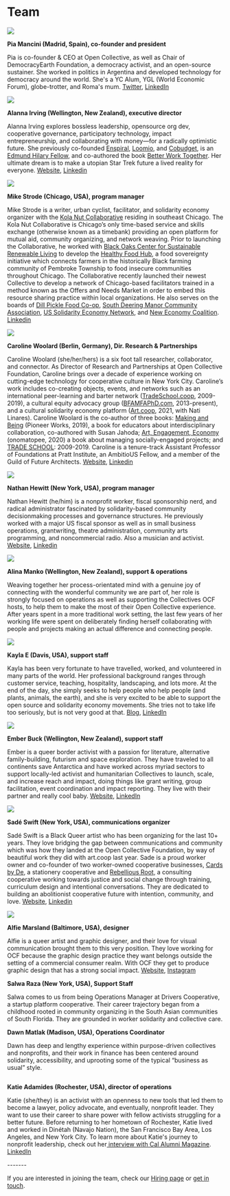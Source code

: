 # Team

![](../.gitbook/assets/pia.jpeg)

**Pia Mancini (Madrid, Spain), co-founder and president**&#x20;

Pia is co-founder & CEO at Open Collective, as well as Chair of DemocracyEarth Foundation, a democracy activist, and an open-source sustainer. She worked in politics in Argentina and developed technology for democracy around the world. She's a YC Alum, YGL (World Economic Forum), globe-trotter, and Roma's mum. [Twitter](https://twitter.com/piamancini), [LinkedIn](https://www.linkedin.com/in/piamancini/)

****![](../.gitbook/assets/alanna-nhsq-s.jpeg)****

**Alanna Irving (Wellington, New Zealand), executive director**

Alanna Irving explores bossless leadership, opensource org dev, cooperative governance, participatory technology, impact entrepreneurship, and collaborating with money—for a radically optimistic future. She previously co-founded [Enspiral](http://enspiral.com), [Loomio](http://loomio.com), and [Cobudget](http://cobudget.com), is an [Edmund Hilary Fellow](http://ehf.org), and co-authored the book [Better Work Together](http://betterworktogether.co). Her ultimate dream is to make a utopian Star Trek future a lived reality for everyone. [Website](http://alanna.space), [Linkedin](https://www.linkedin.com/in/alannairving83/)

****![](../.gitbook/assets/07a51998-708f-4e8e-92b8-18fe7d0595e5.jpeg)****

**Mike Strode (Chicago, USA), program manager**

Mike Strode is a writer, urban cyclist, facilitator, and solidarity economy organizer with the [Kola Nut Collaborative](https://www.kolanutcollab.org) residing in southeast Chicago. The Kola Nut Collaborative is Chicago’s only time-based service and skills exchange (otherwise known as a timebank) providing an open platform for mutual aid, community organizing, and network weaving. Prior to launching the Collaborative, he worked with [Black Oaks Center for Sustainable Renewable Living](https://www.blackoakscenter.org) to develop the [Healthy Food Hub](https://www.healthyfooodhub.org), a food sovereignty initiative which connects farmers in the historically Black farming community of Pembroke Township to food insecure communities throughout Chicago. The Collaborative recently launched their newest Collective to develop a network of Chicago-based facilitators trained in a method known as the Offers and Needs Market in order to embed this resource sharing practice within local organizations. He also serves on the boards of [Dill Pickle Food Co-op](https://www.dillpickle.coop), [South Deering Manor Community Association](https://www.sdmanor.org), [US Solidarity Economy Network](https://www.ussen.org), and [New Economy Coalition](https://www.neweconomy.net). [Linkedin](https://www.linkedin.com/in/mjstrode/)

****![](../.gitbook/assets/image.png)****

**Caroline Woolard (Berlin, Germany), Dir. Research & Partnerships**

Caroline Woolard (she/her/hers) is a six foot tall researcher, collaborator, and connector. As Director of Research and Partnerships at Open Collective Foundation, Caroline brings over a decade of experience working on cutting-edge technology for cooperative culture in New York City. Caroline’s work includes co-creating objects, events, and networks such as an international peer-learning and barter network ([TradeSchool.coop](https://tradeschool.coop), 2009-2019), a cultural equity advocacy group ([BFAMFAPhD.com](http://bfamfaphd.com), 2013-present), and a cultural solidarity economy platform ([Art.coop](https://art.coop), 2021, with Nati Linares). Caroline Woolard is the co-author of three books: [Making and Being](https://makingandbeing.com) (Pioneer Works, 2019), a book for educators about interdisciplinary collaboration, co-authored with Susan Jahoda; [Art, Engagement, Economy](https://www.onomatopee.net/exhibition/caroline-woolard/#publication\_13011) (onomatopee, 2020) a book about managing socially-engaged projects; and [TRADE SCHOOL](https://tradeschool.coop): 2009-2019. Caroline is a tenure-track Assistant Professor of Foundations at Pratt Institute, an AmbitioUS Fellow, and a member of the Guild of Future Architects. [Website](https://carolinewoolard.com/past), [Linkedin](https://www.linkedin.com/in/carolinewoolard/)

****![](../.gitbook/assets/forest.jpeg)****

**Nathan Hewitt (New York, USA), program manager**

Nathan Hewitt (he/him) is a nonprofit worker, fiscal sponsorship nerd, and radical administrator fascinated by solidarity-based community decisionmaking processes and governance structures. He previously worked with a major US fiscal sponsor as well as in small business operations, grantwriting, theatre administration, community arts programming, and noncommercial radio. Also a musician and activist. [Website](https://natehn.com), [Linkedin](https://www.linkedin.com/in/nthnh/)

****![](../.gitbook/assets/IMG\_3108\_2.jpeg)****

**Alina Manko (Wellington, New Zealand), support & operations**

Weaving together her process-orientated mind with a genuine joy of connecting with the wonderful community we are part of, her role is strongly focused on operations as well as supporting the Collectives OCF hosts, to help them to make the most of their Open Collective experience. After years spent in a more traditional work setting, the last few years of her working life were spent on deliberately finding herself collaborating with people and projects making an actual difference and connecting people.

****![](<../.gitbook/assets/Screen Shot 2023-01-26 at 7.11.00 PM.png>)****

**Kayla E (Davis, USA), support staff**

Kayla has been very fortunate to have travelled, worked, and volunteered in many parts of the world. Her professional background ranges through customer service, teaching, hospitality, landscaping, and lots more. At the end of the day, she simply seeks to help people who help people (and plants, animals, the earth), and she is very excited to be able to support the open source and solidarity economy movements. She tries not to take life too seriously, but is not very good at that. [Blog](https://blog.opencollective.com/author/kayla/), [LinkedIn](https://www.linkedin.com/in/kaylarepstein/)

****![](<../.gitbook/assets/Screen Shot 2023-01-26 at 7.12.10 PM.png>)****

**Ember Buck (Wellington, New Zealand), support staff**&#x20;

Ember is a queer border activist with a passion for literature, alternative family-building, futurism and space exploration. They have traveled to all continents save Antarctica and have worked across myriad sectors to support locally-led activist and humanitarian Collectives to launch, scale, and increase reach and impact, doing things like grant writing, group facilitation, event coordination and impact reporting. They live with their partner and really cool baby. [Website](https://ewhitneybuck.wordpress.com), [LinkedIn](https://www.linkedin.com/in/emberbuck/)

****![](<../.gitbook/assets/Screen Shot 2023-01-26 at 7.13.01 PM.png>)****

**Sadé Swift (New York, USA), communications organizer**

Sadé Swift is a Black Queer artist who has been organizing for the last 10+ years. They love bridging the gap between communications and community which was how they landed at the Open Collective Foundation, by way of beautiful work they did  with art.coop last year. Sade is a proud worker owner and co-founder of two worker-owned cooperative businesses, [Cards by De](https://cardsbyde.com/), a stationery cooperative and [Rebellious Root,](https://www.rebelliousroot.com/) a consulting cooperative working towards justice and social change through training, curriculum design and intentional conversations. They are dedicated to building an abolitionist cooperative future with intention, community, and love. [Website](https://cardsbyde.com/our-team), [Linkedin](https://www.linkedin.com/in/sad%C3%A9-swift-773352253/)

****![](<../.gitbook/assets/Screen Shot 2023-01-26 at 7.14.14 PM.png>)****

**Alfie Marsland (Baltimore, USA), designer**

Alfie is a queer artist and graphic designer, and their love for visual communication brought them to this very position. They love working for OCF because the graphic design practice they want belongs outside the setting of a commercial consumer realm. With OCF they get to produce graphic design that has a strong social impact. [Website](https://althemiamarsland.com/), [Instagram](https://www.instagram.com/alfie.marsland/)

**Salwa Raza (New York, USA), Support Staff**

Salwa comes to us from being Operations Manager at Drivers Cooperative, a startup platform cooperative. Their career trajectory began from a childhood rooted in community organizing in the South Asian communities of South Florida. They are grounded in worker solidarity and collective care.

**Dawn Matlak (Madison, USA), Operations Coordinator**

Dawn has deep and lengthy experience within purpose-driven collectives and nonprofits, and their work in finance has been centered around solidarity, accessibility, and uprooting some of the typical “business as usual” style.

<figure><img src="../.gitbook/assets/IMG_3106 copy (1).jpg" alt=""><figcaption></figcaption></figure>

**Katie Adamides (Rochester, USA), director of operations**

Katie (she/they) is an activist with an openness to new tools that led them to become a lawyer, policy advocate, and eventually, nonprofit leader. They want to use their career to share power with fellow activists struggling for a better future. Before returning to her hometown of Rochester, Katie lived and worked in Dinétah (Navajo Nation), the San Francisco Bay Area, Los Angeles, and New York City. To learn more about Katie's journey to nonprofit leadership, check out her[ interview with Cal Alumni Magazine](https://alumni.berkeley.edu/california-magazine/2022-spring/snapp-chats/). [LinkedIn](http://linkedin.com/in/katie-adamides-424b0915)

\-------

If you are interested in joining the team, check our [Hiring page](https://opencollective.com/hiring) or [get in touch](mailto:support@opencollective.com).

